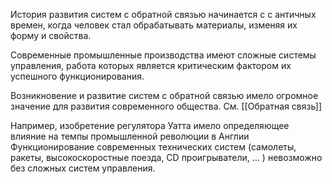 История развития систем с обратной связью начинается с с античных времен, когда человек стал обрабатывать материалы, изменяя их форму и свойства.

Современные промышленные производства имеют сложные системы управления, работа которых является критическим фактором их успешного функционирования.

Возникновение и развитие систем с обратной связью имело огромное значение для развития современного общества. См. [[Обратная связь]]

Например, изобретение регулятора Уатта имело определяющее влияние на темпы промышленной революции в Англии
Функционирование современных технических систем (самолеты, ракеты, высокоскоростные поезда, CD проигрыватели, … ) невозможно без сложных систем управления.